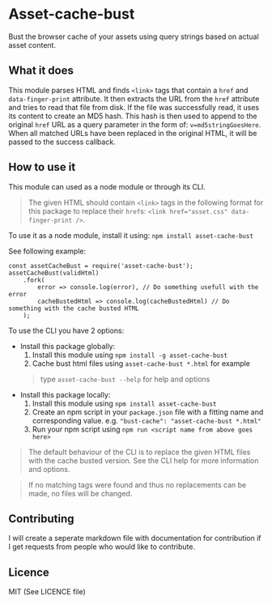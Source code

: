 # Asset-cache-bust
Bust the browser cache of your assets using query strings based on actual asset content.

## What it does
This module parses HTML and finds `<link>` tags that contain a `href` and `data-finger-print` 
attribute. It then extracts the URL from the `href` attribute and tries to read that file
from disk. If the file was successfully read, it uses its content to create an MD5 hash. This
hash is then used to append to the original `href` URL as a query parameter in the form
of: `v=md5stringGoesHere`. When all matched URLs have been replaced in the original HTML, it
will be passed to the success callback.


## How to use it
This module can used as a node module or through its CLI.

> The given HTML should contain `<link>` tags in the following format for this package to
> replace their `href`s: `<link href="asset.css" data-finger-print />`.

To use it as a node module, install it using: `npm install asset-cache-bust`

See following example:
```
const assetCacheBust = require('asset-cache-bust');
assetCacheBust(validHtml)
    .fork(
        error => console.log(error), // Do something usefull with the error
        cacheBustedHtml => console.log(cacheBustedHtml) // Do something with the cache busted HTML
    );
```

To use the CLI you have 2 options:

* Install this package globally:
    1. Install this module using `npm install -g asset-cache-bust`
    2. Cache bust html files using `asset-cache-bust *.html` for example
    > type `asset-cache-bust --help` for help and options
* Install this package locally:
    1. Install this module using `npm install asset-cache-bust`
    2. Create an npm script in your `package.json` file with a fitting name and corresponding value.
    e.g. `"bust-cache": "asset-cache-bust *.html"`
    3. Run your npm script using `npm run <script name from above goes here>`
    
> The default behaviour of the CLI is to replace the given HTML files with the cache
> busted version. See the CLI help for more information and options.

> If no matching tags were found and thus no replacements can be made, no files will be
> changed.

## Contributing
I will create a seperate markdown file with documentation for contribution if
I get requests from people who would like to contribute.

## Licence
MIT (See LICENCE file)
